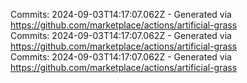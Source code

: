 Commits: 2024-09-03T14:17:07.062Z - Generated via https://github.com/marketplace/actions/artificial-grass
<br>
Commits: 2024-09-03T14:17:07.062Z - Generated via https://github.com/marketplace/actions/artificial-grass
<br>
Commits: 2024-09-03T14:17:07.062Z - Generated via https://github.com/marketplace/actions/artificial-grass
<br>
